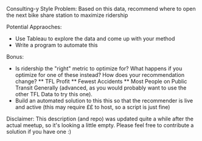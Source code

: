 Consulting-y Style Problem: Based on this data, recommend where to open the next bike share station to maximize ridership

Potential Appraoches:
- Use Tableau to explore the data and come up with your method
- Write a program to automate this

Bonus:
- Is ridership the "right" metric to optimize for? What happens if you optimize for one of these instead? How does your recommendation change?
** TFL Profit
** Fewest Accidents 
** Most People on Public Transit Generally (advanced, as you would probably want to use the other TFL Data to try this one). 
- Build an automated solution to this this so that the recommender is live and active (this may require ££ to host, so a script is just fine)

Disclaimer: This description (and repo) was updated quite a while after the actual meetup, so it's looking a little empty. Please feel free to contribute a solution if you have one :)
